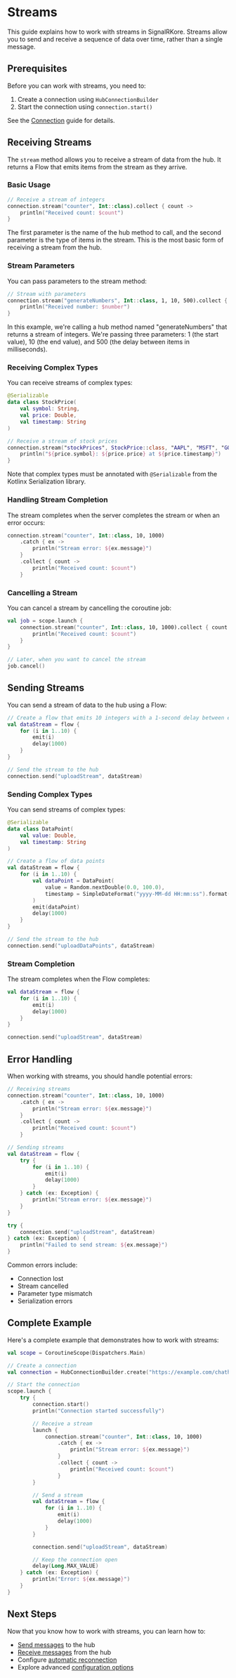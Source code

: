 # Streams

This guide explains how to work with streams in SignalRKore. Streams allow you to send and receive a sequence of data over time, rather than a single message.

## Prerequisites

Before you can work with streams, you need to:

1. Create a connection using `HubConnectionBuilder`
2. Start the connection using `connection.start()`

See the [Connection](connection.md) guide for details.

## Receiving Streams

The `stream` method allows you to receive a stream of data from the hub. It returns a Flow that emits items from the stream as they arrive.

### Basic Usage

```kotlin
// Receive a stream of integers
connection.stream("counter", Int::class).collect { count ->
    println("Received count: $count")
}
```

The first parameter is the name of the hub method to call, and the second parameter is the type of items in the stream. This is the most basic form of receiving a stream from the hub.

### Stream Parameters

You can pass parameters to the stream method:

```kotlin
// Stream with parameters
connection.stream("generateNumbers", Int::class, 1, 10, 500).collect { number ->
    println("Received number: $number")
}
```

In this example, we're calling a hub method named "generateNumbers" that returns a stream of integers. We're passing three parameters: 1 (the start value), 10 (the end value), and 500 (the delay between items in milliseconds).

### Receiving Complex Types

You can receive streams of complex types:

```kotlin
@Serializable
data class StockPrice(
    val symbol: String,
    val price: Double,
    val timestamp: String
)

// Receive a stream of stock prices
connection.stream("stockPrices", StockPrice::class, "AAPL", "MSFT", "GOOG").collect { price ->
    println("${price.symbol}: ${price.price} at ${price.timestamp}")
}
```

Note that complex types must be annotated with `@Serializable` from the Kotlinx Serialization library.

### Handling Stream Completion

The stream completes when the server completes the stream or when an error occurs:

```kotlin
connection.stream("counter", Int::class, 10, 1000)
    .catch { ex ->
        println("Stream error: ${ex.message}")
    }
    .collect { count ->
        println("Received count: $count")
    }
```

### Cancelling a Stream

You can cancel a stream by cancelling the coroutine job:

```kotlin
val job = scope.launch {
    connection.stream("counter", Int::class, 10, 1000).collect { count ->
        println("Received count: $count")
    }
}

// Later, when you want to cancel the stream
job.cancel()
```

## Sending Streams

You can send a stream of data to the hub using a Flow:

```kotlin
// Create a flow that emits 10 integers with a 1-second delay between each
val dataStream = flow {
    for (i in 1..10) {
        emit(i)
        delay(1000)
    }
}

// Send the stream to the hub
connection.send("uploadStream", dataStream)
```

### Sending Complex Types

You can send streams of complex types:

```kotlin
@Serializable
data class DataPoint(
    val value: Double,
    val timestamp: String
)

// Create a flow of data points
val dataStream = flow {
    for (i in 1..10) {
        val dataPoint = DataPoint(
            value = Random.nextDouble(0.0, 100.0),
            timestamp = SimpleDateFormat("yyyy-MM-dd HH:mm:ss").format(Date())
        )
        emit(dataPoint)
        delay(1000)
    }
}

// Send the stream to the hub
connection.send("uploadDataPoints", dataStream)
```

### Stream Completion

The stream completes when the Flow completes:

```kotlin
val dataStream = flow {
    for (i in 1..10) {
        emit(i)
        delay(1000)
    }
}

connection.send("uploadStream", dataStream)
```

## Error Handling

When working with streams, you should handle potential errors:

```kotlin
// Receiving streams
connection.stream("counter", Int::class, 10, 1000)
    .catch { ex ->
        println("Stream error: ${ex.message}")
    }
    .collect { count ->
        println("Received count: $count")
    }

// Sending streams
val dataStream = flow {
    try {
        for (i in 1..10) {
            emit(i)
            delay(1000)
        }
    } catch (ex: Exception) {
        println("Stream error: ${ex.message}")
    }
}

try {
    connection.send("uploadStream", dataStream)
} catch (ex: Exception) {
    println("Failed to send stream: ${ex.message}")
}
```

Common errors include:

- Connection lost
- Stream cancelled
- Parameter type mismatch
- Serialization errors

## Complete Example

Here's a complete example that demonstrates how to work with streams:

```kotlin
val scope = CoroutineScope(Dispatchers.Main)

// Create a connection
val connection = HubConnectionBuilder.create("https://example.com/chathub")

// Start the connection
scope.launch {
    try {
        connection.start()
        println("Connection started successfully")

        // Receive a stream
        launch {
            connection.stream("counter", Int::class, 10, 1000)
                .catch { ex ->
                    println("Stream error: ${ex.message}")
                }
                .collect { count ->
                    println("Received count: $count")
                }
        }

        // Send a stream
        val dataStream = flow {
            for (i in 1..10) {
                emit(i)
                delay(1000)
            }
        }

        connection.send("uploadStream", dataStream)

        // Keep the connection open
        delay(Long.MAX_VALUE)
    } catch (ex: Exception) {
        println("Error: ${ex.message}")
    }
}
```

## Next Steps

Now that you know how to work with streams, you can learn how to:

- [Send messages](sending-messages.md) to the hub
- [Receive messages](receiving-messages.md) from the hub
- Configure [automatic reconnection](reconnection.md)
- Explore advanced [configuration options](configuration.md)
